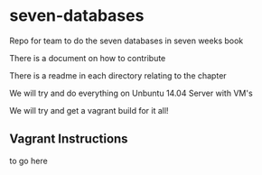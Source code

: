 # seven-databases
Repo for team to do the seven databases in seven weeks book

There is a document on how to contribute

There is a readme in each directory relating to the chapter

We will try and do everything on Unbuntu 14.04 Server with VM's

We will try and get a vagrant build for it all!

## Vagrant Instructions

to go here
